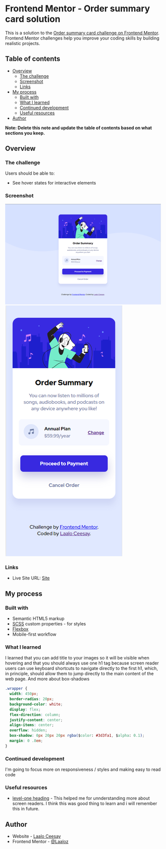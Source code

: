 # Frontend Mentor - Order summary card solution

This is a solution to the [Order summary card challenge on Frontend Mentor](https://www.frontendmentor.io/challenges/order-summary-component-QlPmajDUj). Frontend Mentor challenges help you improve your coding skills by building realistic projects. 

## Table of contents

- [Overview](#overview)
  - [The challenge](#the-challenge)
  - [Screenshot](#screenshot)
  - [Links](#links)
- [My process](#my-process)
  - [Built with](#built-with)
  - [What I learned](#what-i-learned)
  - [Continued development](#continued-development)
  - [Useful resources](#useful-resources)
- [Author](#author)

**Note: Delete this note and update the table of contents based on what sections you keep.**

## Overview

### The challenge

Users should be able to:

- See hover states for interactive elements

### Screenshot

![](./screenshots/desktop-design.png)
![](./screenshots/mobile-design.png)

### Links

- Live Site URL: [Site](https://61186d8ed7c0cfa6ec2f06c6--relaxed-jackson-9eb910.netlify.app/)

## My process

### Built with

- Semantic HTML5 markup
- [SCSS](https://sass-lang.com/guide) custom properties - for styles
- [Flexbox](https://css-tricks.com/snippets/css/a-guide-to-flexbox/)
- Mobile-first workflow

### What I learned

I learned that you can add title to your images so it will be visible when hovering
and that you should always use one h1 tag because screen reader users can use keyboard shortcuts to navigate directly to the first h1, which, in principle, should allow them to jump directly to the main content of the web page. And more about box-shadows

```css
.wrapper {
  width: 450px;
  border-radius: 20px;
  background-color: white;
  display: flex;
  flex-direction: column;
  justify-content: center;
  align-items: center;
  overflow: hidden;
  box-shadow: 0px 20px 20px rgba($color: #3d3fa1, $alpha: 0.1);
  margin: 0 .8em;
}
```

### Continued development

I'm going to focus more on responsiveness / styles and making easy to read code

### Useful resources

- [level-one heading](https://dequeuniversity.com/rules/axe/4.2/page-has-heading-one?application=axeAPI) - This helped me for unnderstanding more about screen readers. I think this was good thing to learn and i will remember this in future.

## Author

- Website - [Laalo Ceesay](https://www.laaloceesay.com/)
- Frontend Mentor - [@Laaloz](https://www.frontendmentor.io/profile/Laaloz)
